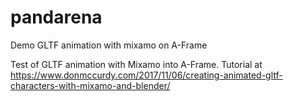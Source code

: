 # pandarena
Demo GLTF animation with mixamo on A-Frame

Test of GLTF animation with Mixamo into A-Frame. Tutorial at https://www.donmccurdy.com/2017/11/06/creating-animated-gltf-characters-with-mixamo-and-blender/
